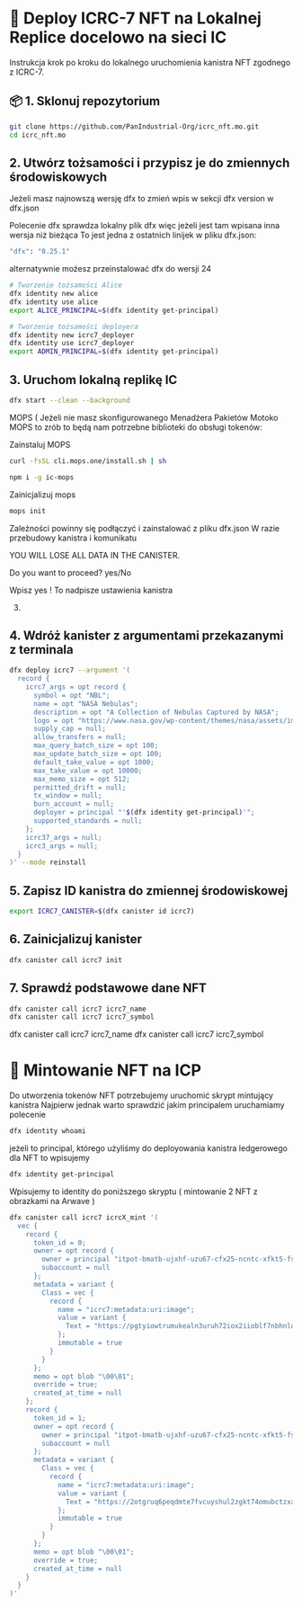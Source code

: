 
# 🚀 Deploy ICRC-7 NFT na Lokalnej Replice docelowo na sieci IC  

Instrukcja krok po kroku do lokalnego uruchomienia kanistra NFT zgodnego z ICRC-7.

## 📦 1. Sklonuj repozytorium

```bash
git clone https://github.com/PanIndustrial-Org/icrc_nft.mo.git
cd icrc_nft.mo
```


##  2. Utwórz tożsamości i przypisz je do zmiennych środowiskowych

Jeżeli masz najnowszą wersję dfx to zmień wpis w sekcji dfx version w dfx.json

Polecenie dfx sprawdza lokalny plik dfx więc jeżeli jest tam wpisana inna 
wersja niż bieżąca
To jest jedna z ostatnich linijek w pliku dfx.json:

```bash
"dfx": "0.25.1"
```
alternatywnie możesz przeinstalować dfx do wersji 24




```bash
# Tworzenie tożsamości Alice
dfx identity new alice
dfx identity use alice
export ALICE_PRINCIPAL=$(dfx identity get-principal)

# Tworzenie tożsamości deployera
dfx identity new icrc7_deployer
dfx identity use icrc7_deployer
export ADMIN_PRINCIPAL=$(dfx identity get-principal)
```

##  3. Uruchom lokalną replikę IC
```bash
dfx start --clean --background
```

MOPS ( Jeżeli nie masz skonfigurowanego Menadżera Pakietów Motoko MOPS to zrób to będą nam 
potrzebne biblioteki do obsługi tokenów: 

Zainstaluj MOPS
```bash
curl -fsSL cli.mops.one/install.sh | sh
```
```bash
npm i -g ic-mops
```
Zainicjalizuj mops 
```bash
mops init
```
Zależności powinny się podłączyć i zainstalować z pliku dfx.json 
W razie przebudowy kanistra i komunikatu 

YOU WILL LOSE ALL DATA IN THE CANISTER.


Do you want to proceed? yes/No

Wpisz yes 
! To nadpisze ustawienia kanistra 

3) 
## 4. Wdróż kanister z argumentami przekazanymi z terminala

```bash
dfx deploy icrc7 --argument '(
  record {
    icrc7_args = opt record {
      symbol = opt "NBL";
      name = opt "NASA Nebulas";
      description = opt "A Collection of Nebulas Captured by NASA";
      logo = opt "https://www.nasa.gov/wp-content/themes/nasa/assets/images/nasa-logo.svg";
      supply_cap = null;
      allow_transfers = null;
      max_query_batch_size = opt 100;
      max_update_batch_size = opt 100;
      default_take_value = opt 1000;
      max_take_value = opt 10000;
      max_memo_size = opt 512;
      permitted_drift = null;
      tx_window = null;
      burn_account = null;
      deployer = principal "'$(dfx identity get-principal)'";
      supported_standards = null;
    };
    icrc37_args = null;
    icrc3_args = null;
  }
)' --mode reinstall
```

## 5. Zapisz ID kanistra do zmiennej środowiskowej
```bash
export ICRC7_CANISTER=$(dfx canister id icrc7)
```

## 6. Zainicjalizuj kanister
```bash
dfx canister call icrc7 init
```
## 7. Sprawdź podstawowe dane NFT
```bash
dfx canister call icrc7 icrc7_name
dfx canister call icrc7 icrc7_symbol
```
dfx canister call icrc7 icrc7_name
dfx canister call icrc7 icrc7_symbol



# 🍃 Mintowanie NFT na ICP

Do utworzenia tokenów NFT potrzebujemy uruchomić skrypt mintujący kanistra
Najpierw jednak warto sprawdzić jakim principalem uruchamiamy polecenie

```bash
dfx identity whoami
```
jeżeli to principal, którego użyliśmy do deployowania kanistra ledgerowego dla NFT to 
wpisujemy 

```bash
dfx identity get-principal
```

Wpisujemy to identity do poniższego skryptu ( mintowanie 2 NFT z obrazkami na Arwave ) 



```bash
dfx canister call icrc7 icrcX_mint '(
  vec {
    record {
      token_id = 0;
      owner = opt record {
        owner = principal "itpot-bmatb-ujxhf-uzu67-cfx25-ncntc-xfkt5-fsyof-ak55b-gqpnc-nqe";
        subaccount = null
      };
      metadata = variant {
        Class = vec {
          record {
            name = "icrc7:metadata:uri:image";
            value = variant {
              Text = "https://pgtyiowtrumukealn3uruh72iox2iioblf7nbhnluqi4llxrkvbq.arweave.net/eaeEOtONGUUQC27pGh_6Q6-kIcFZftCdq6QRxa7xVUM"
            };
            immutable = true
          }
        }
      };
      memo = opt blob "\00\01";
      override = true;
      created_at_time = null
    };
    record {
      token_id = 1;
      owner = opt record {
        owner = principal "itpot-bmatb-ujxhf-uzu67-cfx25-ncntc-xfkt5-fsyof-ak55b-gqpnc-nqe";
        subaccount = null
      };
      metadata = variant {
        Class = vec {
          record {
            name = "icrc7:metadata:uri:image";
            value = variant {
              Text = "https://2otgruq6peqdmte7fvcuyshul2zgkt74omubctzxxr2542gi2wxq.arweave.net/06Zo0h55IDZMny1FTEj0XrJlT_xzKBFPN7x13mjI1a8"
            };
            immutable = true
          }
        }
      };
      memo = opt blob "\00\01";
      override = true;
      created_at_time = null
    }
  }
)'
```


